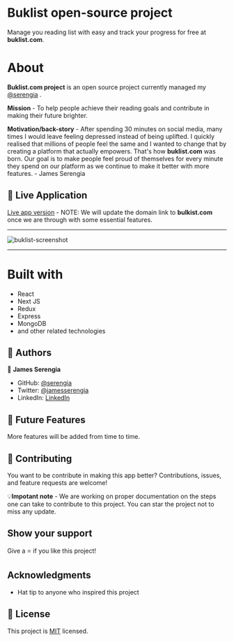 # Buklist open-source project

Manage you reading list with easy and track your progress for free at **buklist.com**.

# About
**Buklist.com project** is an open source project currently managed my [@serengia](https://github.com/serengia) .

**Mission** - To help people achieve their reading goals and contribute in making their
            future brighter.
            
**Motivation/back-story** - After spending 30 minutes on social media, many times I would leave
                feeling depressed instead of being uplifted. I quickly realised that millions of people feel the same and I wanted to change
                that by creating a platform that actually empowers. That's how **buklist.com** was born. Our goal
                is to make people feel proud of themselves for every minute they spend on our platform as we continue to make it better with more features. - James Serengia


## 🚀 Live Application

[Live app version](https://buklist-open-source-project.vercel.app/) - NOTE: We will update the domain link to **bulkist.com** once we are through with some essential features.

---

![buklist-screenshot](https://user-images.githubusercontent.com/69452516/222884898-cd1cc788-d8ac-4d58-a0e3-6c6af1f114e0.png)

---

# Built with

- React
- Next JS
- Redux
- Express
- MongoDB
- and other related technologies


## 👥 Authors <a name="authors"></a>

👤 **James Serengia**

- GitHub: [@serengia](https://github.com/serengia)
- Twitter: [@jamesserengia](https://twitter.com/jamesserengia)
- LinkedIn: [LinkedIn](https://linkedin.com/in/james-serengia)

<!-- FUTURE FEATURES -->

## 🔭 Future Features <a name="future-features"></a>

More features will be added from time to time.

## 🤝 Contributing

You want to be contribute in making this app better?
Contributions, issues, and feature requests are welcome!

💡**Impotant note** - We are working on proper documentation on the steps one can take to contribute to this project. You can star the project not to miss any update.


## Show your support

Give a ⭐️ if you like this project!

## Acknowledgments <a name="acknowledgements"></a>

- Hat tip to anyone who inspired this project

## 📝 License <a name="license"></a>

This project is [MIT](./MIT.md) licensed.
